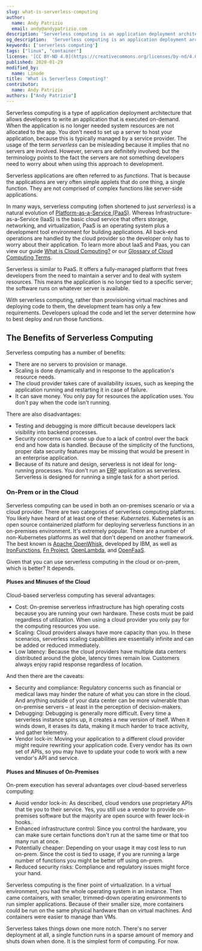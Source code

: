 ```yaml
---
slug: what-is-serverless-computing
author:
  name: Andy Patrizio
  email: andy@andypatrizio.com
description: 'Serverless computing is an application deployment architecture where cloud resources are supplied on-demand.  Learn how it works and why people use it.'
og_description:  'Serverless computing is an application deployment architecture where cloud resources are supplied on-demand.  Learn how it works and why people use it.'
keywords: ['serverless computing']
tags: ["linux", "container"]
license: '[CC BY-ND 4.0](https://creativecommons.org/licenses/by-nd/4.0)'
published: 2020-01-29
modified_by:
  name: Linode
title: 'What is Serverless Computing?'
contributor:
  name: Andy Patrizio
authors: ["Andy Patrizio"]
---
```

Serverless computing is a type of application deployment architecture that allows developers to write an application that is executed on-demand. When the application is no longer needed system resources are not allocated to the app. You don't need to set up a server to host your application, because this is typically managed by a service provider. The usage of the term *serverless* can be misleading because it implies that no servers are involved. However, servers are definitely involved; but the terminology points to the fact the servers are not something developers need to worry about when using this approach to development.

Serverless applications are often referred to as *functions*. That is because the applications are very often simple applets that do one thing, a single function. They are not comprised of complex functions like server-side applications.

In many ways, serverless computing (often shortened to just *serverless*) is a natural evolution of [Platform-as-a-Service (PaaS)](/docs/guides/what-is-cloud-computing/#cloud-computing-models). Whereas Infrastructure-as-a-Service (IaaS) is the basic cloud service that offers storage, networking, and virtualization, PaaS is an operating system plus a development tool environment for building applications. All back-end operations are handled by the cloud provider so the developer only has to worry about their application. To learn more about IaaS and Paas, you can view our guide [What is Cloud Computing?](https://www.linode.com/what-is-cloud-computing/) or our [Glossary of Cloud Computing Terms](https://www.linode.com/cloud-computing-terms/).

Serverless is similar to PaaS. It offers a fully-managed platform that frees developers from the need to maintain a server and to deal with system resources. This means the application is no longer tied to a specific server; the software runs on whatever server is available.

With serverless computing, rather than provisioning virtual machines and deploying code to them, the development team has only a few requirements. Developers upload the code and let the server determine how to best deploy and run those functions.

## The Benefits of Serverless Computing

Serverless computing has a number of benefits:

- There are no servers to provision or manage.
- Scaling is done dynamically and in response to the application's resource needs.
- The cloud provider takes care of availability issues, such as keeping the application running and restarting it in case of failure.
- It can save money. You only pay for resources the application uses. You don't pay when the code isn't running.

There are also disadvantages:

- Testing and debugging is more difficult because developers lack visibility into backend processes.
- Security concerns can come up due to a lack of control over the back end and how data is handled. Because of the simplicity of the functions, proper data security features may be missing that would be present in an enterprise application.
- Because of its nature and design, serverless is not ideal for long-running processes. You don't run an [ERP](https://en.wikipedia.org/wiki/Enterprise_resource_planning) application as serverless. Serverless is designed for running a single task for a short period.

### On-Prem or in the Cloud

Serverless computing can be used in both an on-premises scenario or via a cloud provider. There are two categories of serverless computing platforms. You likely have heard of at least one of these: *Kubernetes*. Kubernetes is an open source containerized platform for deploying serverless functions in an on-premises environment. It's extremely popular. There are a number of non-Kubernetes platforms as well that don't depend on another framework. The best known is [Apache OpenWhisk](https://openwhisk.apache.org/), developed by IBM, as well as [IronFunctions](https://github.com/iron-io/functions), [Fn Project](https://fnproject.io/), [OpenLambda](https://open-lambda.org/), and [OpenFaaS](https://docs.openfaas.com/).

Given that you can use serverless computing in the cloud or on-prem, which is better? It depends.

#### Pluses and Minuses of the Cloud

Cloud-based serverless computing has several advantages:

- Cost: On-premise serverless infrastructure has high operating costs because you are running your own hardware. These costs must be paid regardless of utilization. When using a cloud provider you only pay for the computing resources you use.
- Scaling: Cloud providers always have more capacity than you. In these scenarios, serverless scaling capabilities are essentially infinite and can be added or reduced immediately.
- Low latency: Because the cloud providers have multiple data centers distributed around the globe, latency times remain low. Customers always enjoy rapid response regardless of location.

And then there are the caveats:

- Security and compliance: Regulatory concerns such as financial or medical laws may hinder the nature of what you can store in the cloud. And anything outside of your data center can be more vulnerable than on-premise servers – at least in the perception of decision-makers.
- Debugging: Debugging is generally more difficult. Every time a serverless instance spins up, it creates a new version of itself. When it winds down, it erases its data, making it much harder to trace activity, and gather telemetry.
- Vendor lock-in: Moving your application to a different cloud provider might require rewriting your application code. Every vendor has its own set of APIs, so you may have to update your code to work with a new vendor's API and service.

#### Pluses and Minuses of On-Premises

On-prem execution has several advantages over cloud-based serverless computing:

- Avoid vendor lock-in: As described, cloud vendors use proprietary APIs that tie you to their service. Yes, you still use a vendor to provide on-premises software but the majority are open source with fewer lock-in hooks.
- Enhanced infrastructure control: Since you control the hardware, you can make sure certain functions don't run at the same time or that too many run at once.
- Potentially cheaper: Depending on your usage it may cost less to run on-prem. Since the cost is tied to usage, if you are running a large number of functions you might be better off using on-prem.
- Reduced security risks: Compliance and regulatory issues might force your hand.

Serverless computing is the finer point of virtualization. In a virtual environment, you had the whole operating system in an instance. Then came containers, with smaller, trimmed-down operating environments to run simpler applications. Because of their smaller size, more containers could be run on the same physical hardware than on virtual machines. And containers were easier to manage than VMs.

Serverless takes things down one more notch. There's no server deployment at all, a single function runs in a sparse amount of memory and shuts down when done. It is the simplest form of computing. For now.
